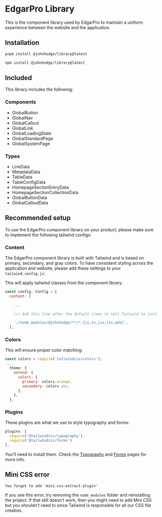 # EdgarPro Library

This is the component library used by EdgarPro to maintain a uniform experience between the website and the application.

## Installation

```zsh
pnpm install @johnhodge/library@latest
```

```zsh
npm install @johnhodge/library@latest
```

## Included

This library includes  the following:

### Components
- GlobalButton
- GlobalNav
- GlobalCallout
- GlobalLink
- GlobalLoadingState
- GlobalStandardPage
- GlobalSystemPage

### Types
- LinkData
- MetadataData
- TableData
- TableConfigData
- HomepageSectionEntryData
- HomepageSectionCollectionData
- GlobalButtonData
- GlobalCalloutData

## Recommended setup

To use the EdgarPro component library on your product, please make sure to implement the following tailwind configs:

### Content

The EdgarPro component library is built with Tailwind and is based on primary, secondary, and gray colors. To have consistent styling across the application and website, please add these settings to your `tailwind.config.js`:

This will apply tailwind classes from the component library:

```javascript
const config: Config = {
  content: [
    
    ...

    //⬇ Add this line after the default items to tell Tailwind to include classes used in this library ⬇ 

    './node_modules/@johnhodge/**/*.{js,ts,jsx,tsx,mdx}',
  ],
```

### Colors

This will ensure proper color matching:

```javascript
const colors = require('tailwindcss/colors');
...
  theme: {
    extend: {
      colors: {
        primary: colors.orange,
        secondary: colors.sky,
      },
    },
  },
```
### Plugins

These plugins are what we use to style typography and forms:

```javascript
plugins: [
  require('@tailwindcss/typography'), 
  require('@tailwindcss/forms')
],
```

You'll need to install them. Check the [Typography](https://tailwindcss.com/docs/typography-plugin) and [Forms](https://github.com/tailwindlabs/tailwindcss-forms) pages for more info.

## Mini CSS error
```
You forgot to add 'mini-css-extract-plugin'
``` 
If you see this error, try removing the `node_modules` folder and reinstalling the project. If that still doesn’t work, then you might need to add Mini CSS but you shouldn’t need to since Tailwind is responsible for all our CSS file creation.
